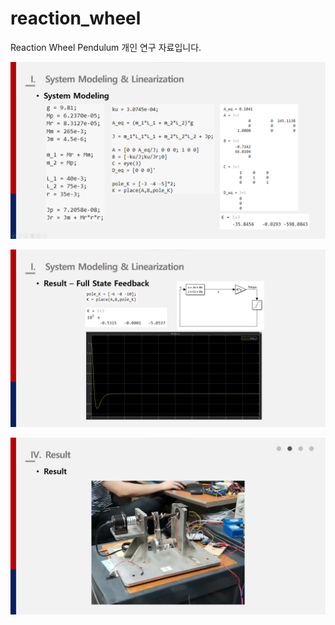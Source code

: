 # reaction_wheel

Reaction Wheel Pendulum 개인 연구 자료입니다.

![그림1](/reaction_wheel/pictures/1.png)

![그림2](/reaction_wheel/pictures/2.png)

![그림3](/reaction_wheel/pictures/3.png)